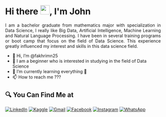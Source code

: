 # Hi there <img src="https://github.com/TheDudeThatCode/TheDudeThatCode/blob/master/Assets/Hi.gif" width="30px">, I'm John

<p align="justify">
 I am a bachelor graduate from mathematics major with specialization in Data Science, I really like Big Data, Artificial Intelligence, Machine Learning and Natural Language Processing. I have been in several training programs or boot camp that focus on the field of Data Science. This experience greatly influenced my interest and skills in this data science field.
</p>

- 👋 Hi, I’m @fakhrimn25
- 👀 I am a beginner who is interested in studying in the field of Data Science
- 🌱 I’m currently learning everything 🤣
- 📫 How to reach me ???

## 🔍 You Can Find Me at

<p>
  <a href="https://www.linkedin.com/in/fakhri-maulana-nurjaman-203b4221a/" target="_blank"><img alt="LinkedIn" src="https://img.shields.io/badge/linkedin-%230077B5.svg?&style=for-the-badge&logo=linkedin&logoColor=white" /></a>  
  <a href="https://www.kaggle.com/fakhrimaulana25" target="_blank"><img alt="Kaggle" src="https://img.shields.io/badge/Kaggle-2C8EBB?&style=for-the-badge&logo=kaggle&logoColor=white" /></a>  
  <a href="mailto:fakhrimaulana046@gmail.com" target="_blank"><img alt="Gmail" src="https://img.shields.io/badge/gmail-D14836?&style=for-the-badge&logo=gmail&logoColor=white"/></a>    
  <a href="https://www.facebook.com/fakhri.maulana.140" target="_blank"><img alt="Facebook" src="https://img.shields.io/badge/facebook-%231877F2.svg?&style=for-the-badge&logo=facebook&logoColor=white" /></a>  
  <a href="https://www.instagram.com/fakhrimn256/" target="_blank"><img alt="Instagram" src="https://img.shields.io/badge/instagram-%23E4405F.svg?&style=for-the-badge&logo=instagram&logoColor=white" /></a>  
  <a href="https://wa.link/x43alu" target="_blank"><img alt="WhatsApp" src="https://img.shields.io/badge/WhatsApp-25D366?style=for-the-badge&logo=whatsapp&logoColor=white" /></a>  
</p>




<!---
fakhrimn25/fakhrimn25 is a ✨ special ✨ repository because its `README.md` (this file) appears on your GitHub profile.
You can click the Preview link to take a look at your changes.
--->
